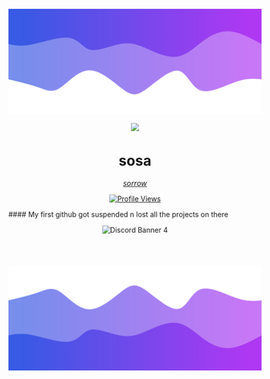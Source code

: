 ![Header](./header.png)

<p align="center">  
<img src="https://cdn.discordapp.com/attachments/867719079020199947/879033125148168272/27f86e3d54bea1c74782b25071325688d3efc710_hq.gif">
</p>
<h1 align="center">sosa</h1>
<p align="center"><a href="https://sosaghostie.me/">𝘴𝘰𝘳𝘳𝘰𝘸</a></p>
<a href="https://github.com/sosaghostie">
  <p align="center">
    <img src="https://komarev.com/ghpvc/?username=sosaghostie&color=blueviolet" alt="Profile Views">
  </p>
</a>
#### My first github got suspended n lost all the projects on there 
<p align="center">
  <img src="https://discord.c99.nl/widget/theme-4/774842100336295946.png" alt="Discord Banner 4"/>
</p>
  <br />
  <br />

![Footer](./footer.png)
